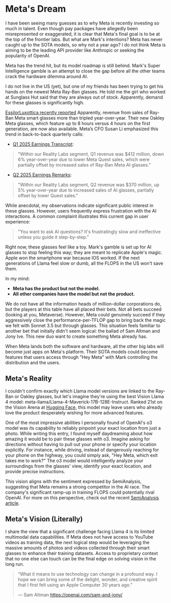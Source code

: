 # Meta's Dream

I have been seeing many guesses as to why Meta is recently investing so much in talent. Even though pay packages have allegedly been misrepresented or exaggerated, it is clear that Meta's final goal is to be at the top of the frontier labs. But what are Mark's intentions? Meta has never caught up to the SOTA models, so why not a year ago? I do not think Meta is aiming to be the leading API provider like Anthropic or seeking the popularity of OpenAI. 

Meta has the trend hit, but its model roadmap is still behind. Mark's Super Intelligence gamble is an attempt to close the gap before all the other teams crack the hardware dilemma around AI.

I do not live in the US (yet), but one of my friends has been trying to get his hands on the newest Meta Ray-Ban glasses. He told me the girl who worked at Sunglass Hut said that they are always out of stock. Apparently, demand for these glasses is significantly high.

[EssilorLuxottica recently reported](https://www.essilorluxottica.com/cap/content/259500/) Apparently, revenue from sales of Ray-Ban Meta smart glasses more than tripled year-over-year. Their new Oakley Meta glasses, which feature up to 8 hours versus 4 hours on the first generation, are now also available. Meta’s CFO Susan Li emphasized this trend in back-to-back quarterly calls:

* [Q1 2025 Earnings Transcript](https://s21.q4cdn.com/399680738/files/doc_financials/2025/q1/Transcripts/META-Q1-2025-Earnings-Call-Transcript-1.pdf):

> "Within our Reality Labs segment, Q1 revenue was \$412 million, down 6% year-over-year due to lower Meta Quest sales, which were partially offset by increased sales of Ray-Ban Meta AI glasses."

* [Q2 2025 Earnings Remarks](https://s21.q4cdn.com/399680738/files/doc_downloads/2025/META-Q2-2025-Prepared-Remarks.pdf):

> "Within our Reality Labs segment, Q2 revenue was \$370 million, up 5% year-over-year due to increased sales of AI glasses, partially offset by lower Quest sales."

While anecdotal, my observations indicate significant public interest in these glasses. However, users frequently express frustration with the AI interactions. A common complaint illustrates this current gap in user experience:

> "You want to ask AI questions? It's frustratingly slow and ineffective unless you guide it step-by-step."

Right now, these glasses feel like a toy. Mark's gamble is set up for AI glasses to stop feeling this way; they are meant to replicate Apple's magic. Apple won the smartphone war because IOS worked. If the next generations of Llama feel slow or dumb, all the FLOPS in the US won't save them.

In my mind:

* **Meta has the product but not the model.**
* **All other companies have the model but not the product.**

We do not have all the information heads of million-dollar corporations do, but the players at this table have all placed their bets. Not all bets succeed (looking at you, Metaverse). However, Meta could genuinely succeed if they aggressively close the performance-per-TFLOP gap to bring back the magic we felt with Sonnet 3.5 but through glasses. This situation feels familiar to another bet that initially didn't seem logical: the ballad of Sam Altman and Jony Ive. This new duo want to create something Meta already has.

When Meta lands both the software and hardware, all the other big labs will become just apps on Meta's platform. Their SOTA models could become features that users access through "Hey Meta" with Mark controlling the distribution and the users.

## Meta's Reality

I couldn't confirm exactly which Llama model versions are linked to the Ray-Ban or Oakley glasses, but let's imagine they're using the best Vision Llama 4 model: meta-llama/Llama-4-Maverick-17B-128E-Instruct. Ranked 21st on the Vision Arena at [Hugging Face](https://huggingface.co/spaces/lmarena-ai/lmarena-leaderboard), this model may leave users who already love the product desperately wishing for more advanced features.

One of the most impressive abilities I personally found of OpenAI's o3 model was its capability to reliably pinpoint your exact location from just a photo. While writing this entry, I found myself daydreaming about how amazing it would be to pair these glasses with o3. Imagine asking for directions without having to pull out your phone or specify your location explicitly. For instance, while driving, instead of dangerously reaching for your phone on the highway, you could simply ask, "Hey Meta, which exit takes me to work?" The o3 model would intelligently analyze your surroundings from the glasses' view, identify your exact location, and provide precise instructions.

This vision aligns with the sentiment expressed by SemiAnalysis, suggesting that Meta remains a strong competitor in the AI race. The company's significant ramp-up in training FLOPS could potentially rival OpenAI. For more on this perspective, check out the recent [SemiAnalysis article](https://semianalysis.com/2025/07/11/meta-superintelligence-leadership-compute-talent-and-data/).

## Meta's Vision (Literally)

I share the view that a significant challenge facing Llama 4 is its limited multimodal data capabilities. If Meta does not have access to YouTube videos as training data, the next logical step would be leveraging the massive amounts of photos and videos collected through their smart glasses to enhance their training datasets. Access to proprietary context that no one else can touch can be the final edge on solving vision in the long run.

> “What it means to use technology can change in a profound way. I hope we can bring some of the delight, wonder, and creative spirit that I first felt using an Apple Computer 30 years ago.”
>
> — Sam Altman
https://openai.com/sam-and-jony/
